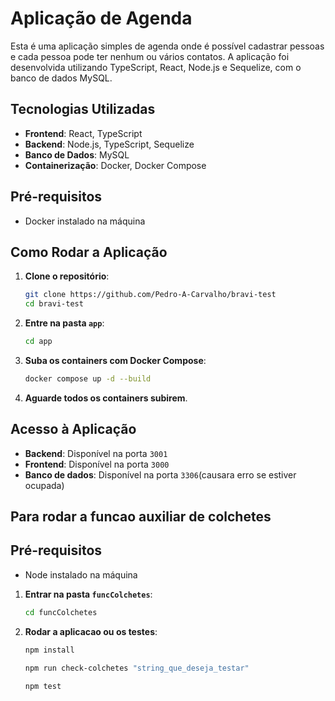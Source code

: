 # Aplicação de Agenda

Esta é uma aplicação simples de agenda onde é possível cadastrar pessoas e cada pessoa pode ter nenhum ou vários contatos. A aplicação foi desenvolvida utilizando TypeScript, React, Node.js e Sequelize, com o banco de dados MySQL.

## Tecnologias Utilizadas

- **Frontend**: React, TypeScript
- **Backend**: Node.js, TypeScript, Sequelize
- **Banco de Dados**: MySQL
- **Containerização**: Docker, Docker Compose

## Pré-requisitos

- Docker instalado na máquina

## Como Rodar a Aplicação

1. **Clone o repositório**:
    ```bash
    git clone https://github.com/Pedro-A-Carvalho/bravi-test
    cd bravi-test
    ```

2. **Entre na pasta `app`**:
    ```bash
    cd app
    ```

3. **Suba os containers com Docker Compose**:
    ```bash
    docker compose up -d --build
    ```

4. **Aguarde todos os containers subirem**.

## Acesso à Aplicação

- **Backend**: Disponível na porta `3001`
- **Frontend**: Disponível na porta `3000`
- **Banco de dados**: Disponível na porta `3306`(causara erro se estiver ocupada)

## Para rodar a funcao auxiliar de colchetes

## Pré-requisitos

- Node instalado na máquina

1. **Entrar na pasta `funcColchetes`**:
    ```bash
    cd funcColchetes
    ```

2. **Rodar a aplicacao ou os testes**:
    ```bash
    npm install
    ```
    ```bash
    npm run check-colchetes "string_que_deseja_testar"
    ```
    ```bash
    npm test
    ```
